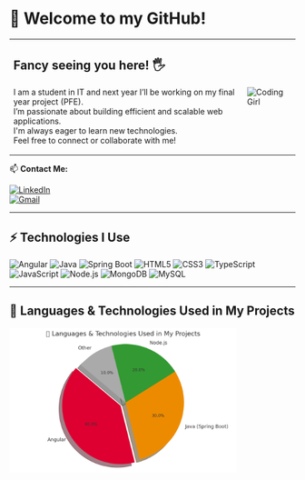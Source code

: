 # 👋 Welcome to my GitHub!

<table>
<tr>
<td>

## Fancy seeing you here! 🖐️

I am a student in IT and next year I’ll be working on my final year project (PFE).  
I’m passionate about building efficient and scalable web applications.  
I'm  always eager to learn new technologies.  
Feel free to connect or collaborate with me!

</td>
<td>

<img src="https://media.licdn.com/dms/image/D5612AQFHDoihPQcpGQ/article-cover_image-shrink_720_1280/0/1716349283480?e=2147483647&v=beta&t=du-S4oB_qDxIUWWpm5arwae_jreMwTBj-CldPPf8itg" alt="Coding Girl" width="200"/>

</td>
</tr>
</table>


📫 **Contact Me:**

[![LinkedIn](https://img.shields.io/badge/LinkedIn-blue?style=flat&logo=linkedin)](https://linkedin.com)  
[![Gmail](https://img.shields.io/badge/Gmail-red?style=flat&logo=gmail)](islemomrani1005@gmail.com)  


---

## ⚡ Technologies I Use

![Angular](https://img.shields.io/badge/Angular-DD0031?style=for-the-badge&logo=angular&logoColor=white)
![Java](https://img.shields.io/badge/Java-ED8B00?style=for-the-badge&logo=java&logoColor=white)
![Spring Boot](https://img.shields.io/badge/Spring_Boot-6DB33F?style=for-the-badge&logo=spring-boot&logoColor=white)
![HTML5](https://img.shields.io/badge/HTML5-E34F26?style=for-the-badge&logo=html5&logoColor=white)
![CSS3](https://img.shields.io/badge/CSS3-1572B6?style=for-the-badge&logo=css3&logoColor=white)
![TypeScript](https://img.shields.io/badge/TypeScript-007ACC?style=for-the-badge&logo=typescript&logoColor=white)
![JavaScript](https://img.shields.io/badge/JavaScript-F7DF1E?style=for-the-badge&logo=javascript&logoColor=black)
![Node.js](https://img.shields.io/badge/Node.js-339933?style=for-the-badge&logo=nodedotjs&logoColor=white)
![MongoDB](https://img.shields.io/badge/MongoDB-4EA94B?style=for-the-badge&logo=mongodb&logoColor=white)
![MySQL](https://img.shields.io/badge/MySQL-005C84?style=for-the-badge&logo=mysql&logoColor=white)



---



## 🧠 Languages & Technologies Used in My Projects

<img src="https://github.com/islem-omrani/islem-omrani/blob/main/langUsed.png?raw=true" width="400" alt="Tech Usage" />






